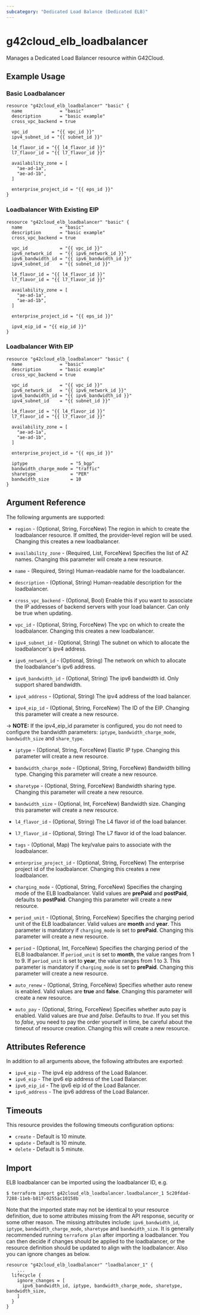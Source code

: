 ```yaml
---
subcategory: "Dedicated Load Balance (Dedicated ELB)"
---
```


# g42cloud_elb_loadbalancer

Manages a Dedicated Load Balancer resource within G42Cloud.

## Example Usage

### Basic Loadbalancer

```hcl
resource "g42cloud_elb_loadbalancer" "basic" {
  name              = "basic"
  description       = "basic example"
  cross_vpc_backend = true

  vpc_id         = "{{ vpc_id }}"
  ipv4_subnet_id = "{{ subnet_id }}"

  l4_flavor_id = "{{ l4_flavor_id }}"
  l7_flavor_id = "{{ l7_flavor_id }}"

  availability_zone = [
    "ae-ad-1a",
    "ae-ad-1b",
  ]

  enterprise_project_id = "{{ eps_id }}"
}
```

### Loadbalancer With Existing EIP

```hcl
resource "g42cloud_elb_loadbalancer" "basic" {
  name              = "basic"
  description       = "basic example"
  cross_vpc_backend = true

  vpc_id            = "{{ vpc_id }}"
  ipv6_network_id   = "{{ ipv6_network_id }}"
  ipv6_bandwidth_id = "{{ ipv6_bandwidth_id }}"
  ipv4_subnet_id    = "{{ subnet_id }}"

  l4_flavor_id = "{{ l4_flavor_id }}"
  l7_flavor_id = "{{ l7_flavor_id }}"

  availability_zone = [
    "ae-ad-1a",
    "ae-ad-1b",
  ]

  enterprise_project_id = "{{ eps_id }}"

  ipv4_eip_id = "{{ eip_id }}"
}
```

### Loadbalancer With EIP

```hcl
resource "g42cloud_elb_loadbalancer" "basic" {
  name              = "basic"
  description       = "basic example"
  cross_vpc_backend = true

  vpc_id            = "{{ vpc_id }}"
  ipv6_network_id   = "{{ ipv6_network_id }}"
  ipv6_bandwidth_id = "{{ ipv6_bandwidth_id }}"
  ipv4_subnet_id    = "{{ subnet_id }}"

  l4_flavor_id = "{{ l4_flavor_id }}"
  l7_flavor_id = "{{ l7_flavor_id }}"

  availability_zone = [
    "ae-ad-1a",
    "ae-ad-1b",
  ]

  enterprise_project_id = "{{ eps_id }}"

  iptype                = "5_bgp"
  bandwidth_charge_mode = "traffic"
  sharetype             = "PER"
  bandwidth_size        = 10
}
```

## Argument Reference

The following arguments are supported:

* `region` - (Optional, String, ForceNew) The region in which to create the loadbalancer resource. If omitted, the
  provider-level region will be used. Changing this creates a new loadbalancer.

* `availability_zone` - (Required, List, ForceNew) Specifies the list of AZ names. Changing this parameter will create a
  new resource.

* `name` - (Required, String) Human-readable name for the loadbalancer.

* `description` - (Optional, String) Human-readable description for the loadbalancer.

* `cross_vpc_backend` - (Optional, Bool) Enable this if you want to associate the IP addresses of backend servers with
  your load balancer. Can only be true when updating.

* `vpc_id` - (Optional, String, ForceNew) The vpc on which to create the loadbalancer. Changing this creates a new
  loadbalancer.

* `ipv4_subnet_id` - (Optional, String) The subnet on which to allocate the loadbalancer's ipv4 address.

* `ipv6_network_id` - (Optional, String) The network on which to allocate the loadbalancer's ipv6 address.

* `ipv6_bandwidth_id` - (Optional, String) The ipv6 bandwidth id. Only support shared bandwidth.

* `ipv4_address` - (Optional, String) The ipv4 address of the load balancer.

* `ipv4_eip_id` - (Optional, String, ForceNew) The ID of the EIP. Changing this parameter will create a new resource.

-> **NOTE:** If the ipv4_eip_id parameter is configured, you do not need to configure the bandwidth parameters:
`iptype`, `bandwidth_charge_mode`, `bandwidth_size` and `share_type`.

* `iptype` - (Optional, String, ForceNew) Elastic IP type. Changing this parameter will create a new resource.

* `bandwidth_charge_mode` - (Optional, String, ForceNew) Bandwidth billing type. Changing this parameter will create a
  new resource.

* `sharetype` - (Optional, String, ForceNew) Bandwidth sharing type. Changing this parameter will create a new resource.

* `bandwidth_size` - (Optional, Int, ForceNew) Bandwidth size. Changing this parameter will create a new resource.

* `l4_flavor_id` - (Optional, String) The L4 flavor id of the load balancer.

* `l7_flavor_id` - (Optional, String) The L7 flavor id of the load balancer.

* `tags` - (Optional, Map) The key/value pairs to associate with the loadbalancer.

* `enterprise_project_id` - (Optional, String, ForceNew) The enterprise project id of the loadbalancer. Changing this
  creates a new loadbalancer.

* `charging_mode` - (Optional, String, ForceNew) Specifies the charging mode of the ELB loadbalancer.
  Valid values are **prePaid** and **postPaid**, defaults to **postPaid**.
  Changing this parameter will create a new resource.

* `period_unit` - (Optional, String, ForceNew) Specifies the charging period unit of the ELB loadbalancer.
  Valid values are **month** and **year**. This parameter is mandatory if `charging_mode` is set to **prePaid**.
  Changing this parameter will create a new resource.

* `period` - (Optional, Int, ForceNew) Specifies the charging period of the ELB loadbalancer.
  If `period_unit` is set to **month**, the value ranges from 1 to 9.
  If `period_unit` is set to **year**, the value ranges from 1 to 3.
  This parameter is mandatory if `charging_mode` is set to **prePaid**.
  Changing this parameter will create a new resource.

* `auto_renew` - (Optional, String, ForceNew) Specifies whether auto renew is enabled. Valid values are **true** and
  **false**. Changing this parameter will create a new resource.

* `auto_pay` - (Optional, String, ForceNew) Specifies whether auto pay is enabled.
  Valid values are *true* and *false*. Defaults to *true*. If you set this to *false*, you need to pay the order
  yourself in time, be careful about the timeout of resource creation. Changing this will create a new resource.

## Attributes Reference

In addition to all arguments above, the following attributes are exported:

* `ipv4_eip` - The ipv4 eip address of the Load Balancer.
* `ipv6_eip` - The ipv6 eip address of the Load Balancer.
* `ipv6_eip_id` - The ipv6 eip id of the Load Balancer.
* `ipv6_address` - The ipv6 address of the Load Balancer.

## Timeouts

This resource provides the following timeouts configuration options:

* `create` - Default is 10 minute.
* `update` - Default is 10 minute.
* `delete` - Default is 5 minute.

## Import

ELB loadbalancer can be imported using the loadbalancer ID, e.g.

```
$ terraform import g42cloud_elb_loadbalancer.loadbalancer_1 5c20fdad-7288-11eb-b817-0255ac10158b
```

Note that the imported state may not be identical to your resource definition, due to some attributes missing from the
API response, security or some other reason. The missing attributes include: `ipv6_bandwidth_id`, `iptype`,
`bandwidth_charge_mode`, `sharetype` and `bandwidth_size`.
It is generally recommended running `terraform plan` after importing a loadbalancer.
You can then decide if changes should be applied to the loadbalancer, or the resource
definition should be updated to align with the loadbalancer. Also you can ignore changes as below.

```
resource "g42cloud_elb_loadbalancer" "loadbalancer_1" {
    ...
  lifecycle {
    ignore_changes = [
      ipv6_bandwidth_id, iptype, bandwidth_charge_mode, sharetype, bandwidth_size,
    ]
  }
}
```
